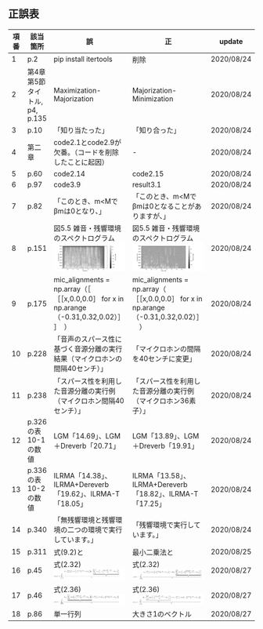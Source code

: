 ## 正誤表
|項番|該当箇所|誤|正|update|
|---|---|---|---|---|
|1|p.2| pip install itertools | 削除　|2020/08/24|
|2|第4章第5節タイトル, p4, p.135 | Maximization-Majorization | Majorization-Minimization | 2020/08/24|
|3|p.10| 「知り当たった」|「知り合った」|2020/08/24|
|4|第二章|code2.1とcode2.9が欠番。（コードを削除したことに起因）|-|2020/08/24|
|5|p.60|code2.14|code2.15|2020/08/24|
|6|p.97|code3.9|result3.1|2020/08/24|
|7|p.82| 「このとき、m<Mでβmは0となり、」|「このとき、m<Mでβmは0となることがありますが、」|2020/08/24|
|8|p.151| 図5.5 雑音・残響環境のスペクトログラム ![図5.5](err_fig_5_5.png)|図5.5 雑音・残響環境のスペクトログラム ![図5.5](fig_5_5.png)|2020/08/24|
|9|p.175| mic_alignments = np.array（［ ［［x,0.0,0.0］ for x in np.arange（-0.31,0.32,0.02）］ ］　） |  mic_alignments = np.array（ ［［x,0.0,0.0］ for x in np.arange（-0.31,0.32,0.02）］ 　）　|2020/08/24|
|10|p.228| 「音声のスパース性に基づく音源分離の実行結果（マイクロホンの間隔40センチ）」|「マイクロホンの間隔を40センチに変更」|2020/08/24|
|11|p.238| 「スパース性を利用した音源分離の実行例（マイクロホン間隔40センチ）」|「スパース性を利用した音源分離の実行例（マイクロホン36素子）」|2020/08/24|
|12|p.326の表10-1の数値| LGM「14.69」、LGM＋Dreverb「20.71」|LGM「13.89」、LGM＋Dreverb「19.91」|2020/08/24|
|13|p.336の表10-2の数値| ILRMA「14.38」、ILRMA+Dereverb「19.62」、ILRMA-T「18.05」|ILRMA「13.58」、ILRMA+Dereverb「18.82」、ILRMA-T「17.25」|2020/08/24|
|14|p.340|「無残響環境と残響環境の二つの環境で実行しています。」 |「残響環境で実行しています。」|2020/08/24|
|15|p.311|式(9.2)と |最小二乗法と|2020/08/25|
|16|p.45|式(2.32) ![式2.32](err_eq_2_32.png) |式(2.32) ![式2.32](eq_2_32.png) |2020/08/27|
|17|p.46|式(2.36) ![式2.36](err_eq_2_36.png) |式(2.36) ![式2.36](eq_2_36.png) |2020/08/27|
|18|p.86|単一行列 |大きさ1のベクトル |2020/08/27|


